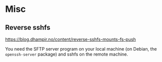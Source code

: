 # Misc

## Reverse sshfs

https://blog.dhampir.no/content/reverse-sshfs-mounts-fs-push

You need the SFTP server program on your local machine (on Debian, the `openssh-server` package) and sshfs on the remote machine.
